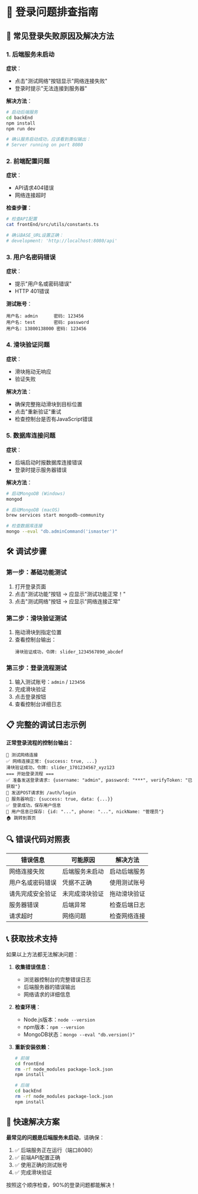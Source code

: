 # 🔧 登录问题排查指南

## 🚨 常见登录失败原因及解决方法

### 1. **后端服务未启动**

**症状**：
- 点击"测试网络"按钮显示"网络连接失败"
- 登录时提示"无法连接到服务器"

**解决方法**：
```bash
# 启动后端服务
cd backEnd
npm install
npm run dev

# 确认服务启动成功，应该看到类似输出：
# Server running on port 8080
```

### 2. **前端配置问题**

**症状**：
- API请求404错误
- 网络连接超时

**检查步骤**：
```bash
# 检查API配置
cat frontEnd/src/utils/constants.ts

# 确认BASE_URL设置正确：
# development: 'http://localhost:8080/api'
```

### 3. **用户名密码错误**

**症状**：
- 提示"用户名或密码错误"
- HTTP 401错误

**测试账号**：
```
用户名: admin      密码: 123456
用户名: test       密码: password  
用户名: 13800138000 密码: 123456
```

### 4. **滑块验证问题**

**症状**：
- 滑块拖动无响应
- 验证失败

**解决方法**：
- 确保完整拖动滑块到目标位置
- 点击"重新验证"重试
- 检查控制台是否有JavaScript错误

### 5. **数据库连接问题**

**症状**：
- 后端启动时报数据库连接错误
- 登录时提示服务器错误

**解决方法**：
```bash
# 启动MongoDB (Windows)
mongod

# 启动MongoDB (macOS)
brew services start mongodb-community

# 检查数据库连接
mongo --eval "db.adminCommand('ismaster')"
```

## 🛠️ 调试步骤

### 第一步：基础功能测试
1. 打开登录页面
2. 点击"测试功能"按钮 → 应显示"测试功能正常！"
3. 点击"测试网络"按钮 → 应显示"网络连接正常"

### 第二步：滑块验证测试
1. 拖动滑块到指定位置
2. 查看控制台输出：
   ```
   滑块验证成功，令牌: slider_1234567890_abcdef
   ```

### 第三步：登录流程测试
1. 输入测试账号：`admin` / `123456`
2. 完成滑块验证
3. 点击登录按钮
4. 查看控制台详细日志

## 📋 完整的调试日志示例

**正常登录流程的控制台输出：**
```
🧪 测试网络连接
✅ 网络连接正常: {success: true, ...}
滑块验证成功，令牌: slider_1701234567_xyz123
=== 开始登录流程 ===
✅ 准备发送登录请求: {username: "admin", password: "***", verifyToken: "已获取"}
🚀 发送POST请求到 /auth/login
📡 服务器响应: {success: true, data: {...}}
✅ 登录成功，保存用户信息
👤 用户信息已保存: {id: "...", phone: "...", nickName: "管理员"}
🏠 跳转到首页
```

## 🔍 错误代码对照表

| 错误信息 | 可能原因 | 解决方法 |
|---------|---------|---------|
| 网络连接失败 | 后端服务未启动 | 启动后端服务 |
| 用户名或密码错误 | 凭据不正确 | 使用测试账号 |
| 请先完成安全验证 | 未完成滑块验证 | 拖动滑块验证 |
| 服务器错误 | 后端异常 | 检查后端日志 |
| 请求超时 | 网络问题 | 检查网络连接 |

## 📞 获取技术支持

如果以上方法都无法解决问题：

1. **收集错误信息**：
   - 浏览器控制台的完整错误日志
   - 后端服务器的错误输出
   - 网络请求的详细信息

2. **检查环境**：
   - Node.js版本：`node --version`
   - npm版本：`npm --version`
   - MongoDB状态：`mongo --eval "db.version()"`

3. **重新安装依赖**：
   ```bash
   # 前端
   cd frontEnd
   rm -rf node_modules package-lock.json
   npm install
   
   # 后端
   cd backEnd
   rm -rf node_modules package-lock.json
   npm install
   ```

## 🎯 快速解决方案

**最常见的问题是后端服务未启动**，请确保：

1. ✅ 后端服务正在运行（端口8080）
2. ✅ 前端API配置正确
3. ✅ 使用正确的测试账号
4. ✅ 完成滑块验证

按照这个顺序检查，90%的登录问题都能解决！ 